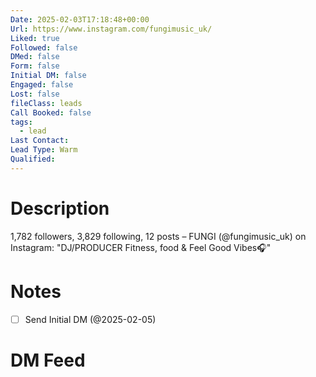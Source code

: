 ```yaml
---
Date: 2025-02-03T17:18:48+00:00
Url: https://www.instagram.com/fungimusic_uk/
Liked: true
Followed: false
DMed: false
Form: false
Initial DM: false
Engaged: false
Lost: false
fileClass: leads
Call Booked: false
tags:
  - lead
Last Contact: 
Lead Type: Warm
Qualified:
---
```

# Description
1,782 followers, 3,829 following, 12 posts – FUNGI (@fungimusic_uk) on Instagram: "DJ/PRODUCER 
Fitness, food & Feel Good Vibes🎧"
# Notes

- [ ] Send Initial DM (@2025-02-05)
# DM Feed